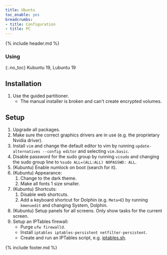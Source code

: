 ```yaml
---
title: Ubuntu
toc_enable: yes
breadcrumbs:
- title: Configuration
- title: PC
---
```

{% include header.md %}

### Using
{:.no_toc}
Kubuntu 19, Lubuntu 19

## Installation

1. Use the guided partitioner.
    - The manual installer is broken and can't create encrypted volumes.

## Setup

1. Upgrade all packages.
1. Make sure the correct graphics drivers are in use (e.g. the proprietary Nvidia driver).
1. Install `vim` and change the default editor to vim by running `update-alternatives --config editor` and selecting `vim.basic`.
2. Disable password for the sudo group by running `visudo` and changing the sudo group line to `%sudo ALL=(ALL:ALL) NOPASSWD: ALL`.
3. (Kubuntu) Enable numlock on boot (search for it).
4. (Kubuntu) Appearance:
   1. Change to the dark theme.
   2. Make all fonts 1 size smaller.
5. (Kubuntu) Shortcuts:
   1. Disable web shortcuts.
   2. Add a keyboard shortcut for Dolphin (e.g. `Meta+E`) by running `kmenuedit` and changing System, Dolphin.
6. (Kubuntu) Setup panels for all screens. Only show tasks for the current screen.
7. Setup an IPTables firewall:
    - Purge `ufw firewalld`.
    - Install `iptables iptables-persistent netfilter-persistent`.
    - Create and run an IPTables script, e.g. [iptables.sh](https://github.com/HON95/configs/blob/master/pc/linux/iptables/iptables.sh).

{% include footer.md %}
